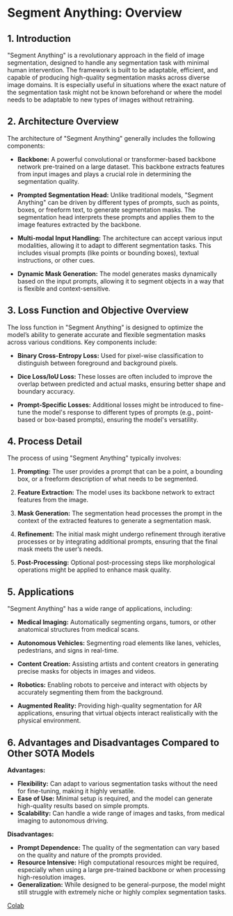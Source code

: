 # Segment Anything: Overview

## 1. Introduction

"Segment Anything" is a revolutionary approach in the field of image segmentation, designed to handle any segmentation task with minimal human intervention. The framework is built to be adaptable, efficient, and capable of producing high-quality segmentation masks across diverse image domains. It is especially useful in situations where the exact nature of the segmentation task might not be known beforehand or where the model needs to be adaptable to new types of images without retraining.

## 2. Architecture Overview

The architecture of "Segment Anything" generally includes the following components:

- **Backbone:** A powerful convolutional or transformer-based backbone network pre-trained on a large dataset. This backbone extracts features from input images and plays a crucial role in determining the segmentation quality.

- **Prompted Segmentation Head:** Unlike traditional models, "Segment Anything" can be driven by different types of prompts, such as points, boxes, or freeform text, to generate segmentation masks. The segmentation head interprets these prompts and applies them to the image features extracted by the backbone.

- **Multi-modal Input Handling:** The architecture can accept various input modalities, allowing it to adapt to different segmentation tasks. This includes visual prompts (like points or bounding boxes), textual instructions, or other cues.

- **Dynamic Mask Generation:** The model generates masks dynamically based on the input prompts, allowing it to segment objects in a way that is flexible and context-sensitive.

## 3. Loss Function and Objective Overview

The loss function in "Segment Anything" is designed to optimize the model’s ability to generate accurate and flexible segmentation masks across various conditions. Key components include:

- **Binary Cross-Entropy Loss:** Used for pixel-wise classification to distinguish between foreground and background pixels.

- **Dice Loss/IoU Loss:** These losses are often included to improve the overlap between predicted and actual masks, ensuring better shape and boundary accuracy.

- **Prompt-Specific Losses:** Additional losses might be introduced to fine-tune the model's response to different types of prompts (e.g., point-based or box-based prompts), ensuring the model's versatility.

## 4. Process Detail

The process of using "Segment Anything" typically involves:

1. **Prompting:** The user provides a prompt that can be a point, a bounding box, or a freeform description of what needs to be segmented. 

2. **Feature Extraction:** The model uses its backbone network to extract features from the image.

3. **Mask Generation:** The segmentation head processes the prompt in the context of the extracted features to generate a segmentation mask.

4. **Refinement:** The initial mask might undergo refinement through iterative processes or by integrating additional prompts, ensuring that the final mask meets the user’s needs.

5. **Post-Processing:** Optional post-processing steps like morphological operations might be applied to enhance mask quality.

## 5. Applications

"Segment Anything" has a wide range of applications, including:

- **Medical Imaging:** Automatically segmenting organs, tumors, or other anatomical structures from medical scans.

- **Autonomous Vehicles:** Segmenting road elements like lanes, vehicles, pedestrians, and signs in real-time.

- **Content Creation:** Assisting artists and content creators in generating precise masks for objects in images and videos.

- **Robotics:** Enabling robots to perceive and interact with objects by accurately segmenting them from the background.

- **Augmented Reality:** Providing high-quality segmentation for AR applications, ensuring that virtual objects interact realistically with the physical environment.

## 6. Advantages and Disadvantages Compared to Other SOTA Models

**Advantages:**
- **Flexibility:** Can adapt to various segmentation tasks without the need for fine-tuning, making it highly versatile.
- **Ease of Use:** Minimal setup is required, and the model can generate high-quality results based on simple prompts.
- **Scalability:** Can handle a wide range of images and tasks, from medical imaging to autonomous driving.

**Disadvantages:**
- **Prompt Dependence:** The quality of the segmentation can vary based on the quality and nature of the prompts provided.
- **Resource Intensive:** High computational resources might be required, especially when using a large pre-trained backbone or when processing high-resolution images.
- **Generalization:** While designed to be general-purpose, the model might still struggle with extremely niche or highly complex segmentation tasks.

[Colab](https://colab.research.google.com/github/roboflow-ai/notebooks/blob/main/notebooks/how-to-segment-anything-with-sam.ipynb)
